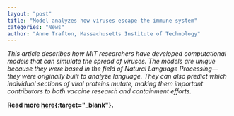 ```yaml
---
layout: "post"
title: "Model analyzes how viruses escape the immune system"
categories: "News"
author: "Anne Trafton, Massachusetts Institute of Technology"
---
```


*This article describes how MIT researchers have developed computational models that can simulate the spread of viruses. The models are unique because they were based in the field of Natural Language Processing—they were originally built to analyze language. They can also predict which individual sections of viral proteins mutate, making them important contributors to both vaccine research and containment efforts.*

**Read more [here](https://www.sciencedaily.com/releases/2021/01/210114163915.htm){:target="_blank"}.**
